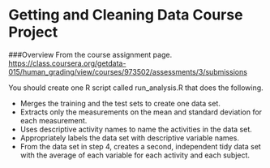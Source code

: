 # Getting and Cleaning Data Course Project

###Overview
From the course assignment page.
<https://class.coursera.org/getdata-015/human_grading/view/courses/973502/assessments/3/submissions>
  

You should create one R script called run_analysis.R that does the following. 
* Merges the training and the test sets to create one data set.
* Extracts only the measurements on the mean and standard deviation for each measurement. 
* Uses descriptive activity names to name the activities in the data set.
* Appropriately labels the data set with descriptive variable names. 
* From the data set in step 4, creates a second, independent tidy data set with the average of each variable for each activity and each subject.
